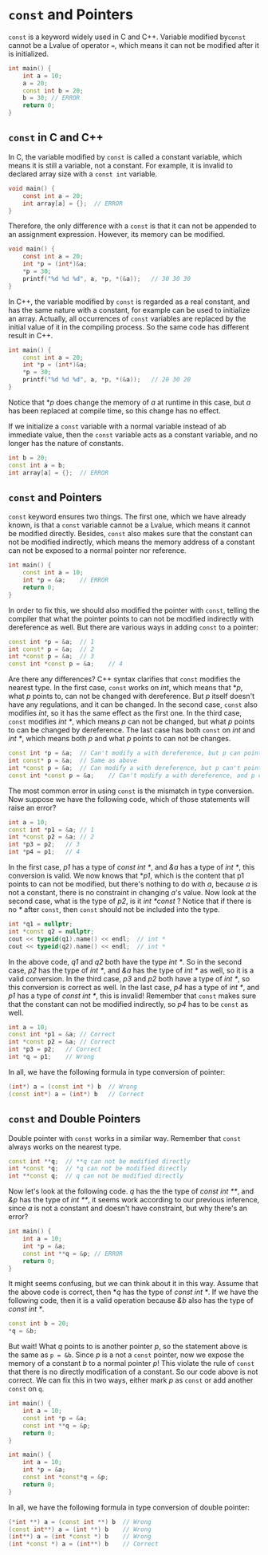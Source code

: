 # ```const``` and Pointers

`const` is a keyword widely used in C and C++. Variable modified by`const` cannot be a Lvalue of operator `=`, which means it can not be modified after it is initialized.

```cpp
int main() {
    int a = 10;
    a = 20;
    const int b = 20;
    b = 30;	// ERROR
    return 0;
}
```

## `const` in C and C++

In C, the variable modified by `const` is called a constant variable, which means it is still a variable, not a constant. For example, it is invalid to declared array size with a `const int` variable.

```c
void main() {
    const int a = 20;
    int array[a] = {};	// ERROR
}
```

Therefore, the only difference with a `const` is that it can not be appended to an assignment expression. However, its memory can be modified.

```c
void main() {
    const int a = 20;
    int *p = (int*)&a;
    *p = 30;
    printf("%d %d %d", a, *p, *(&a));	// 30 30 30
}
```

In C++, the variable modified by `const` is regarded as a real constant, and has the same nature with a constant, for example can be used to initialize an array. Actually, all occurrences of `const` variables are replaced by the initial value of it in the compiling process. So the same code has different result in C++.

```cpp
int main() {
    const int a = 20;
    int *p = (int*)&a;
    *p = 30;
    printf("%d %d %d", a, *p, *(&a));	// 20 30 20
}
```

Notice that **p* does change the memory of *a* at runtime in this case, but *a* has been replaced at compile time, so this change has no effect.

If we initialize a `const` variable with a normal variable instead of ab immediate value, then the `const` variable acts as a constant variable, and no longer has the nature of constants.

```cpp
int b = 20;
const int a = b;
int array[a] = {};	// ERROR
```

## `const` and Pointers

`const` keyword ensures two things. The first one, which we have already known, is that a `const` variable cannot be a Lvalue, which means it cannot be modified directly. Besides, `const` also makes sure that the constant can not be modified indirectly, which means the memory address of a constant can not be exposed to a normal pointer nor reference.

```cpp
int main() {
    const int a = 10;
    int *p = &a;	// ERROR
    return 0;
}
```

In order to fix this, we should also modified the pointer with `const`, telling the compiler that what the pointer points to can not be modified indirectly with dereference as well. But there are various ways in adding `const` to a pointer:

```cpp
const int *p = &a;	// 1
int const* p = &a;	// 2
int *const p = &a;	// 3
const int *const p = &a;	// 4
```

Are there any differences? C++ syntax clarifies that `const` modifies the nearest type. In the first case, `const` works on *int*, which means that **p*, what *p* points to, can not be changed with dereference. But *p* itself doesn't have any regulations, and it can be changed. In the second case, `const` also modifies *int*, so it has the same effect as the first one. In the third case, `const` modifies *int \**, which means *p* can not be changed, but what *p* points to can be changed by dereference. The last case has both `const` on *int* and *int \**, which means both *p* and what *p* points to can not be changes.

```cpp
const int *p = &a;	// Can't modify a with dereference, but p can point to another object
int const* p = &a;	// Same as above
int *const p = &a;	// Can modify a with dereference, but p can't point to another object
const int *const p = &a;	// Can't modify a with dereference, and p can't point to another object
```

The most common error in using `const` is the mismatch in type conversion. Now suppose we have the following code, which of those statements will raise an error?

```cpp
int a = 10;
const int *p1 = &a;	// 1
int *const p2 = &a;	// 2
int *p3 = p2;	// 3
int *p4 = p1;	// 4
```

In the first case, *p1* has a type of *const int \**, and *&a* has a type of *int \**, this conversion is valid. We now knows that **p1*, which is the content that p1 points to can not be modified, but there's nothing to do with *a*, because *a* is not a constant, there is no constraint in changing *a*'s value. Now look at the second case, what is the type of *p2*, is it *int \*const* ? Notice that if there is no *\** after `const`, then `const` should not be included into the type.

```cpp
int *q1 = nullptr;
int *const q2 = nullptr;
cout << typeid(q1).name() << endl;	// int *
cout << typeid(q2).name() << endl;	// int *
```

In the above code, *q1* and *q2* both have the type *int \**. So in the second case, *p2* has the type of *int \**, and *&a* has the type of *int \** as well, so it is a valid conversion. In the third case, *p3* and *p2* both have a type of *int \**, so this conversion is correct as well. In the last case, *p4* has a type of *int \**, and *p1* has a type of *const int \**, this is invalid! Remember that `const` makes sure that the constant can not be modified indirectly, so *p4* has to be `const` as well.

```cpp
int a = 10;
const int *p1 = &a;	// Correct
int *const p2 = &a;	// Correct
int *p3 = p2;	// Correct
int *q = p1;	// Wrong
```

In all, we have the following formula in type conversion of pointer:

```cpp
(int*) a = (const int *) b	// Wrong
(const int*) a = (int*) b	// Correct
```

## `const` and Double Pointers

Double pointer with `const` works in a similar way. Remember that `const` always works on the nearest type.

```cpp
const int **q;	// **q can not be modified directly
int *const *q;	// *q can not be modified directly
int **const q;	// q can not be modified directly
```

Now let's look at the following code. *q* has the the type of *const int \*\**, and *&p* has the type of *int \*\**, it seems work according to our previous inference, since *a* is not a constant and doesn't have constraint, but why there's an error?

```cpp
int main() {
    int a = 10;
    int *p = &a;
    const int **q = &p;	// ERROR
   	return 0;
}
```

It might seems confusing, but we can think about it in this way. Assume that the above code is correct, then **q* has the type of *const int \**. If we have the following code, then it is a valid operation because *&b* also has the type of *const int \**.

```cpp
const int b = 20;
*q = &b;
```

But wait! What *q* points to is another pointer *p*, so the statement above is the same as  `p = &b`. Since *p* is a not a `const` pointer, now we expose the memory of a constant *b* to a normal pointer *p*! This violate the rule of `const` that there is no directly modification of a constant. So our code above is not correct. We can fix this in two ways, either mark *p* as `const` or add another `const` on `q`.

```cpp
int main() {
    int a = 10;
    const int *p = &a;
    const int **q = &p;
   	return 0;
}
```

```cpp
int main() {
    int a = 10;
    int *p = &a;
    const int *const*q = &p;
   	return 0;
}
```

In all, we have the following formula in type conversion of double pointer:

```cpp
(*int **) a = (const int **) b	// Wrong
(const int**) a = (int **) b	// Wrong
(int**) a = (int *const *) b	// Wrong
(int *const *) a = (int**) b	// Correct
```

